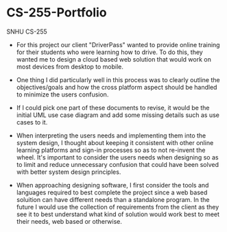 # CS-255-Portfolio
SNHU CS-255

- For this project our client "DriverPass" wanted to provide online training for their students who were learning how to drive. To do this, they wanted me to design a cloud based web solution that would work on most devices from desktop to mobile.

- One thing I did particularly well in this process was to clearly outline the objectives/goals and how the cross platform aspect should be handled to minimize the users confusion.

- If I could pick one part of these documents to revise, it would be the initial UML use case diagram and add some missing details such as use cases to it.

- When interpreting the users needs and implementing them into the system design, I thought about keeping it consistent with other online learning platforms and sign-in processes so as to not re-invent the wheel. It's important to consider the users needs when designing so as to limit and reduce unnecessary confusion that could have been solved with better system design principles.

- When approaching designing software, I first consider the tools and languages required to best complete the project since a web based soluition can have different needs than a standalone program. In the future I would use the collection of requirements from the client as they see it to best understand what kind of solution would work best to meet their needs, web based or otherwise.

